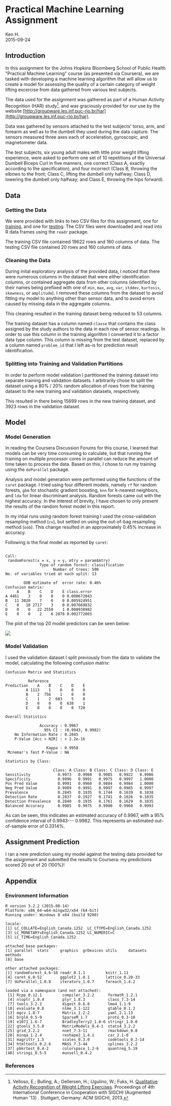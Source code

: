 # Practical Machine Learning Assignment
Ken H.  
2015-09-24  



## Introduction

In this assignment for the Johns Hopkins Bloomberg School of Public Health 
"Practical Machine Learning" course (as presented via Coursera), we are tasked 
with developing a machine learning algorithm that will allow us to create a 
model for assessing the quality of a certain category of weight lifting 
excercise from data gathered from various test subjects. 

The data used for the assignment was gathered as part of a Human Activity 
Recognition (HAR) study[^velloso], and was graciously provided for our use by 
the website [http://groupware.les.inf.puc-rio.br/har](http://groupware.les.inf.puc-rio.br/har).

[^velloso]: Velloso, E.; Bulling, A.; Gellersen, H.; Ugulino, W.; Fuks, H. [Qualitative Activity Recognition of Weight Lifting Exercises](http://groupware.les.inf.puc-rio.br/public/papers/2013.Velloso.QAR-WLE.pdf). Proceedings of 4th International Conference in Cooperation with SIGCHI (Augmented Human '13) . Stuttgart, Germany: ACM SIGCHI, 2013. 

Data was gathered by sensors attached to the test subjects' torso, arm, and 
forearm as well as to the dumbell they used during the data capture. The 
sensors measured three axes each of acceleration, gyroscopic, and magnetometer 
data.

The test subjects, six young adult males with little prior weight lifting 
experience, were asked to perform one set of 10 repetitions of the Universal 
Dumbell Biceps Curl in five manners, one correct (Class A, exactly according to the 
specification), and four incorrect (Class B, throwing the elbows to the 
front; Class C, lifting the dumbell only halfway; Class D, lowering the dumbell 
only halfway; and Class E, throwing the hips forward).

## Data

### Getting the Data



We were provided with links to two CSV files for this assignment, one for 
[training](https://d396qusza40orc.cloudfront.net/predmachlearn/pml-training.csv), 
and one for [testing](https://d396qusza40orc.cloudfront.net/predmachlearn/pml-testing.csv). 
The CSV files were downloaded and read into R data frames using the `readr` 
package.

The training CSV file contained 19622 rows and 
160 columns of data. The testing CSV file contained 
20 rows and 160 columns of data.

### Cleaning the Data



During inital exploratory analysis of the provided data, I noticed that there 
were numerous columns in the dataset that were either identification columns, 
or contained aggregate data from other columns (identified by their names being
prefixed with one of `min`, `max`, `avg`, `var`, `stddev`, `kurtosis`, 
`skewness`, or `amplitude`). I removed these columns from the dataset to 
avoid fitting my model to anything other than sensor data, and to avoid errors 
caused by missing data in the aggregate columns.

This cleaning resulted in the training dataset being reduced to
53 columns.

The training dataset has a column named `classe` that contains the class 
assigned by the study authors to the data in each row of sensor readings. In 
order to use this column in the training algorithm I converted it to a factor 
data type column. This column is missing from the test dataset, replaced by a 
column named `problem_id` that I left as-is for prediction result 
identification.

### Splitting into Training and Validation Partitions



In order to perform model validation I partitioned the training dataset into 
separate training and validation datasets. I arbitrarily chose to split the 
dataset using a 80% / 20% random allocation of rows from 
the training dataset to the new training and validation datasets, respectively.

This resulted in there being 15699 rows in the new training 
dataset, and 3923 rows in the validation dataset.

## Model

### Model Generation



In reading the Coursera Discussion Forums for this course, I learned that 
models can be very time consuming to calculate, but that running the training 
on multiple processor cores in parallel can reduce the amount of time taken to 
process the data. Based on this, I chose to run my training using the 
`doParallel` package. 

Analysis and model generation were  performed using the functions of the 
`caret` package. I tried using four different models, namely `rf` for random 
forests, `gbm` for stochastic gradient boosting, `knn` for k-nearest neighbors, 
and `lda` for linear discriminant analysis. Random forests came out with the 
highest accuracy. In the interest of brevity, I have chosen to only present the 
results of the random forest model in this report.

In my intial runs using random forest training I used the cross-validation 
resampling method (`cv`), but settled on using the out-of-bag resampling method 
(`oob`). This change resulted in an approximately 0.45% increase in accuracy.

Following is the final model as reported by `caret`:


```

Call:
 randomForest(x = x, y = y, mtry = param$mtry) 
               Type of random forest: classification
                     Number of trees: 500
No. of variables tried at each split: 13

        OOB estimate of  error rate: 0.46%
Confusion matrix:
     A    B    C    D    E class.error
A 4461    3    0    0    0 0.000672043
B   11 3020    7    0    0 0.005924951
C    0   18 2717    3    0 0.007669832
D    0    0   22 2550    1 0.008938982
E    0    0    2    6 2878 0.002772003
```

The plot of the top 20 model predictors can be seen below:

![](Assignment_files/figure-html/impred-1.png) 

### Model Validation



I used the validation dataset I split previously from the data to validate the 
model, calculating the following confusion matrix:


```
Confusion Matrix and Statistics

          Reference
Prediction    A    B    C    D    E
         A 1113    1    0    0    0
         B    2  756    1    0    0
         C    1    2  683    5    0
         D    0    0    0  638    1
         E    0    0    0    0  720

Overall Statistics
                                          
               Accuracy : 0.9967          
                 95% CI : (0.9943, 0.9982)
    No Information Rate : 0.2845          
    P-Value [Acc > NIR] : < 2.2e-16       
                                          
                  Kappa : 0.9958          
 Mcnemar's Test P-Value : NA              

Statistics by Class:

                     Class: A Class: B Class: C Class: D Class: E
Sensitivity            0.9973   0.9960   0.9985   0.9922   0.9986
Specificity            0.9996   0.9991   0.9975   0.9997   1.0000
Pos Pred Value         0.9991   0.9960   0.9884   0.9984   1.0000
Neg Pred Value         0.9989   0.9991   0.9997   0.9985   0.9997
Prevalence             0.2845   0.1935   0.1744   0.1639   0.1838
Detection Rate         0.2837   0.1927   0.1741   0.1626   0.1835
Detection Prevalence   0.2840   0.1935   0.1761   0.1629   0.1835
Balanced Accuracy      0.9985   0.9975   0.9980   0.9960   0.9993
```

As can be seen, this indicates an estimated accuracy of 
0.9967, with a 95% confidence interval of 
0.9943---
0.9982. This 
represents an estimated out-of-sample error of 
0.3314%.

## Assignment Prediction



I ran a new prediction using my model against the testing data provided for 
the assignment and submitted the results to Coursera: my predictions scored 
20 out of 20 (100%)!

## Appendix

### Environment Information


```
R version 3.2.2 (2015-08-14)
Platform: x86_64-w64-mingw32/x64 (64-bit)
Running under: Windows 8 x64 (build 9200)

locale:
[1] LC_COLLATE=English_Canada.1252  LC_CTYPE=English_Canada.1252   
[3] LC_MONETARY=English_Canada.1252 LC_NUMERIC=C                   
[5] LC_TIME=English_Canada.1252    

attached base packages:
[1] parallel  stats     graphics  grDevices utils     datasets  methods  
[8] base     

other attached packages:
[1] randomForest_4.6-10 readr_0.1.1         knitr_1.11         
[4] caret_6.0-52        ggplot2_1.0.1       lattice_0.20-33    
[7] doParallel_1.0.8    iterators_1.0.7     foreach_1.4.2      

loaded via a namespace (and not attached):
 [1] Rcpp_0.12.1         compiler_3.2.2      formatR_1.2.1      
 [4] nloptr_1.0.4        plyr_1.8.3          class_7.3-14       
 [7] tools_3.2.2         digest_0.6.8        lme4_1.1-9         
[10] evaluate_0.8        nlme_3.1-122        gtable_0.1.2       
[13] mgcv_1.8-7          Matrix_1.2-2        yaml_2.1.13        
[16] brglm_0.5-9         SparseM_1.7         proto_0.3-10       
[19] e1071_1.6-7         BradleyTerry2_1.0-6 stringr_1.0.0      
[22] gtools_3.5.0        MatrixModels_0.4-1  stats4_3.2.2       
[25] grid_3.2.2          nnet_7.3-11         rmarkdown_0.8      
[28] minqa_1.2.4         reshape2_1.4.1      car_2.1-0          
[31] magrittr_1.5        scales_0.3.0        codetools_0.2-14   
[34] htmltools_0.2.6     MASS_7.3-44         splines_3.2.2      
[37] pbkrtest_0.4-2      colorspace_1.2-6    quantreg_5.19      
[40] stringi_0.5-5       munsell_0.4.2      
```

### References
